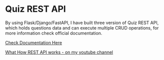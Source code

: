 # Quiz REST API
<p>By using Flask/Django/FastAPI, I have built three version of Quiz REST API, which holds questions data and can execute multiple CRUD operations, for more information check official documentation.</p>
<p><a href="https://documenter.getpostman.com/view/25457791/2s93CKNDk2">Check Documentation Here</a></p>
<p><a href="https://www.youtube.com/watch?v=cyJZ4ooZ2y8">What How REST API works - on my youtube channel</a></p>
